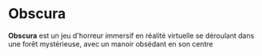 # Obscura

**Obscura** est un jeu d'horreur immersif en réalité virtuelle se déroulant dans une forêt mystérieuse, avec un manoir obsédant en son centre
